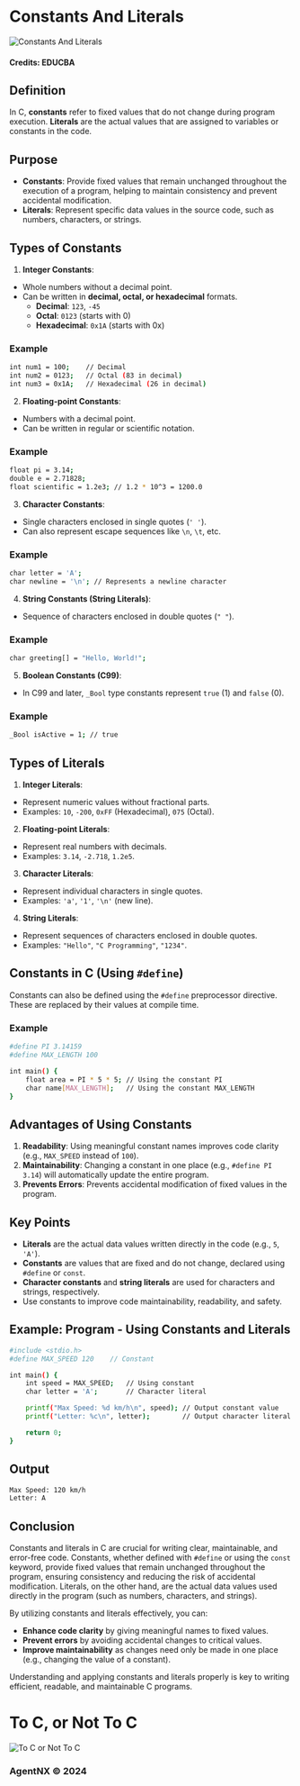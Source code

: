 # Constants And Literals

![Constants And Literals](https://github.com/user-attachments/assets/ddc38ce2-035d-4edc-84f7-37c806518ecf)
#### Credits: EDUCBA

## Definition

In C, **constants** refer to fixed values that do not change during program execution. **Literals** are the actual values that are assigned to variables or constants in the code.

## Purpose

- **Constants**: Provide fixed values that remain unchanged throughout the execution of a program, helping to maintain consistency and prevent accidental modification.
- **Literals**: Represent specific data values in the source code, such as numbers, characters, or strings.

## Types of Constants

1. **Integer Constants**:
  - Whole numbers without a decimal point.
  - Can be written in **decimal, octal, or hexadecimal** formats.
    - **Decimal**: `123`, `-45`
    - **Octal**: `0123` (starts with 0)
    - **Hexadecimal**: `0x1A` (starts with 0x)
### Example
```bash
int num1 = 100;    // Decimal
int num2 = 0123;   // Octal (83 in decimal)
int num3 = 0x1A;   // Hexadecimal (26 in decimal)
```

2. **Floating-point Constants**:
  - Numbers with a decimal point.
  - Can be written in regular or scientific notation.
### Example
```bash
float pi = 3.14;
double e = 2.71828;
float scientific = 1.2e3; // 1.2 * 10^3 = 1200.0
```

3. **Character Constants**:
  - Single characters enclosed in single quotes (`' '`).
  - Can also represent escape sequences like `\n`, `\t`, etc.
### Example
```bash
char letter = 'A';
char newline = '\n'; // Represents a newline character
```

4. **String Constants (String Literals)**:
  - Sequence of characters enclosed in double quotes (`" "`).
### Example
```bash
char greeting[] = "Hello, World!";
```

5. **Boolean Constants (C99)**:
  - In C99 and later, `_Bool` type constants represent `true` (1) and `false` (0).
### Example
```bash
_Bool isActive = 1; // true
```

## Types of Literals

1. **Integer Literals**:
  - Represent numeric values without fractional parts.
  - Examples: `10`, `-200`, `0xFF` (Hexadecimal), `075` (Octal).
2. **Floating-point Literals**:
  - Represent real numbers with decimals.
  - Examples: `3.14`, `-2.718`, `1.2e5`.
3. **Character Literals**:
  - Represent individual characters in single quotes.
  - Examples: `'a'`, `'1'`, `'\n'` (new line).
4. **String Literals**:
  - Represent sequences of characters enclosed in double quotes.
  - Examples: `"Hello"`, `"C Programming"`, `"1234"`.

## Constants in C (Using `#define`)

Constants can also be defined using the `#define` preprocessor directive. These are replaced by their values at compile time.

### Example
```bash
#define PI 3.14159
#define MAX_LENGTH 100

int main() {
    float area = PI * 5 * 5; // Using the constant PI
    char name[MAX_LENGTH];   // Using the constant MAX_LENGTH
}
```

## Advantages of Using Constants

1. **Readability**: Using meaningful constant names improves code clarity (e.g., `MAX_SPEED` instead of `100`).
2. **Maintainability**: Changing a constant in one place (e.g., `#define PI 3.14`) will automatically update the entire program.
3. **Prevents Errors**: Prevents accidental modification of fixed values in the program.

## Key Points

- **Literals** are the actual data values written directly in the code (e.g., `5`, `'A'`).
- **Constants** are values that are fixed and do not change, declared using `#define` or `const`.
- **Character constants** and **string literals** are used for characters and strings, respectively.
- Use constants to improve code maintainability, readability, and safety.

## Example: Program - Using Constants and Literals
```bash
#include <stdio.h>
#define MAX_SPEED 120    // Constant

int main() {
    int speed = MAX_SPEED;   // Using constant
    char letter = 'A';       // Character literal

    printf("Max Speed: %d km/h\n", speed); // Output constant value
    printf("Letter: %c\n", letter);        // Output character literal

    return 0;
}
```

## Output
```bash
Max Speed: 120 km/h
Letter: A
```

## Conclusion

Constants and literals in C are crucial for writing clear, maintainable, and error-free code. Constants, whether defined with `#define` or using the `const` keyword, provide fixed values that remain unchanged throughout the program, ensuring consistency and reducing the risk of accidental modification. Literals, on the other hand, are the actual data values used directly in the program (such as numbers, characters, and strings).

By utilizing constants and literals effectively, you can:

- **Enhance code clarity** by giving meaningful names to fixed values.
- **Prevent errors** by avoiding accidental changes to critical values.
- **Improve maintainability** as changes need only be made in one place (e.g., changing the value of a constant).

Understanding and applying constants and literals properly is key to writing efficient, readable, and maintainable C programs.

# To C, or Not To C
![To C or Not To C](https://github.com/user-attachments/assets/37ab04df-4836-4fcd-9772-d51f3768ce1f)

### AgentNX © 2024
